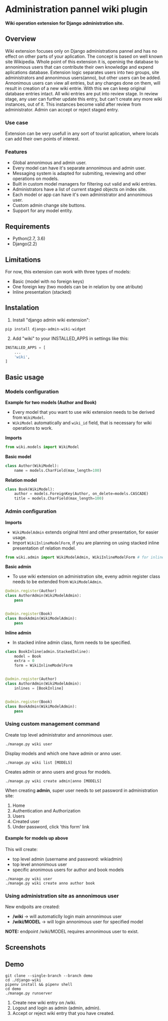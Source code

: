 # Administration pannel wiki plugin

**Wiki operation extension for Django administration site.**

## Overview 

Wiki extension focuses only on Django administrations pannel and has no effect on other parts of your aplication. The concept is based on well known site Wikipedia. Whole point of this extension it is, openinig the database to annonimous users that can contribute their own knowledge and expend aplications database. Extension logic separates users into two groups, site administrators and annonimous users(anno), but other users can be added. Annonimous users can view all entries, but any changes done on them, will result in creation of a new wiki entrie. With this we can keep original database entries intact. All wiki entries are put into review stage. In review stage, any user can further update this entry, but can't create any more wiki instances, out of it. This instances become valid after review from administrator. Admin can accept or reject staged entry.


### Use case

Extension can be very usefull in any sort of tourist aplication, where locals can add their own points of interest.


### Features

* Global annonimous and admin user.
* Every model can have it's separate annonimous and admin user.
* Messaging system is adapted for submiting, reviewing and other operations on models.
* Built in custom model managers for filtering out valid and wiki entries.
* Administrators have a list of current staged objects on index site.
* Each model or app can have it's own administrator and annonimous user.
* Custom admin change site buttons.
* Support for any model entity.


## Requirements

* Python(2.7, 3.6)
* Django(2.2)

## Limitations

For now, this extension can work with three types of models:  
* Basic (model with no foreign keys)
* One foreign key (two models can be in relation by one atribute)
* Inline presentation (stacked)

## Instalation

1. Install "django admin wiki extension":

```
pip install django-admin-wiki-widget
```

2. Add "wiki" to your INSTALLED_APPS in settings like this:

```python
INSTALLED_APPS = [
	...
	'wiki',
]
```


## Basic usage

### Models configuration

**Example for two models (Author and Book)**
* Every model that you want to use wiki extension needs to be derived from `WikiModel`.
* `WikiModel` automatically and `wiki_id` field, that is necessary for wiki operations to work.

**Imports**
```python
from wiki.models import WikiModel
```

**Basic model**
```python
class Author(WikiModel):
    name = models.CharField(max_length=100)
```

**Relation model**
```python
class Book(WikiModel):
    author = models.ForeignKey(Author, on_delete=models.CASCADE)
    title = models.CharField(max_length=100)
```


### Admin configuration

**Imports**
* `WikiModelAdmin` extends original html and other presentation, for easier usage.
* Import `WikiInlineModelForm`, if you are planning on using stacked inline presentation of relation model.
```python
from wiki.admin import WikiModelAdmin, WikiInlineModelForm # for inline option
```

**Basic admin**
* To use wiki extension on administration site, eveny admin register class needs to be extended from `WikiModelAdmin`.
```python
@admin.register(Author)
class AuthorAdmin(WikiModelAdmin):
    pass


@admin.register(Book)
class BookAdmin(WikiModelAdmin):
    pass
```

**Inline admin** 
* In stacked inline admin class, form needs to be specified.
```python
class BookInline(admin.StackedInline):
    model = Book
    extra = 0
    form = WikiInlineModelForm


@admin.register(Author)
class AuthorAdmin(WikiModelAdmin):
    inlines = [BookInline]


@admin.register(Book)
class BookAdmin(WikiModelAdmin):
    pass
```


### Using custom management command 

Create top level administrator and annonimous user.
```
./manage.py wiki user
```

Display models and which one have admin or anno user.
```
./manage.py wiki list [MODELS]
```

Creates admin or anno users and grous for models.   
```
./manage.py wiki create admin|anno [MODELS]
```
When creating **admin**, super user needs to set password in administration site:
1. Home
2. Authentication and Authorization
3. Users
4. Created user
5. Under password, click 'this form' link


#### Example for models up above

This will create:
* top level admin (username and password: wikiadmin)
* top level annonimous user
* specific anonimous users for author and book models
```
./manage.py wiki user 
./manage.py wiki create anno author book
```

### Using administration site as annonimous user

New endpoits are created:
* **/wiki** -> will automaticlly login main annonimous user
* **/wiki/MODEL** -> will login annonimous user for specified model

**NOTE:** endpoint /wiki/MODEL requires annonimous user to exist.

## Screenshots

## Demo

```
git clone --single-branch --branch demo 
cd ./django-wiki
pipenv install && pipenv shell
cd demo
./manage.py runserver
```

1. Create new wiki entry on /wiki.
2. Logout and login as admin (admin, admin).
3. Accept or reject wiki entry that you have created.
